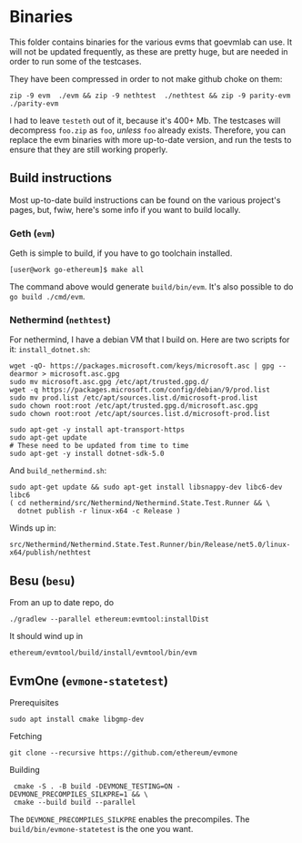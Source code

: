 # Binaries

This folder contains binaries for the various evms that goevmlab can use. 
It will not be updated frequently, as these are pretty huge, but are needed
in order to run some of the testcases. 

They have been compressed in order to not make github choke on them:
```
zip -9 evm  ./evm && zip -9 nethtest  ./nethtest && zip -9 parity-evm  ./parity-evm
```
I had to leave `testeth` out of it, because it's 400+ Mb. The testcases
will decompress `foo.zip` as `foo`, _unless_ `foo` already exists. Therefore, 
you can replace the evm binaries  with more up-to-date version, and run the tests
to ensure that they are still working properly. 

## Build instructions

Most up-to-date build instructions can be found on the various project's pages, 
but, fwiw, here's some info if you want to build locally. 


### Geth (`evm`)

Geth is simple to build, if you have to go toolchain installed. 
```
[user@work go-ethereum]$ make all
```
The command above would generate `build/bin/evm`. It's also possible to
do `go build ./cmd/evm`. 

### Nethermind (`nethtest`)

For nethermind, I have a debian VM that I build on. Here are two scripts for it: 
`install_dotnet.sh`:

```
wget -qO- https://packages.microsoft.com/keys/microsoft.asc | gpg --dearmor > microsoft.asc.gpg
sudo mv microsoft.asc.gpg /etc/apt/trusted.gpg.d/
wget -q https://packages.microsoft.com/config/debian/9/prod.list
sudo mv prod.list /etc/apt/sources.list.d/microsoft-prod.list
sudo chown root:root /etc/apt/trusted.gpg.d/microsoft.asc.gpg
sudo chown root:root /etc/apt/sources.list.d/microsoft-prod.list

sudo apt-get -y install apt-transport-https
sudo apt-get update
# These need to be updated from time to time
sudo apt-get -y install dotnet-sdk-5.0
```
And `build_nethermind.sh`:
```
sudo apt-get update && sudo apt-get install libsnappy-dev libc6-dev libc6
( cd nethermind/src/Nethermind/Nethermind.State.Test.Runner && \
  dotnet publish -r linux-x64 -c Release )
```
Winds up in: 
```
src/Nethermind/Nethermind.State.Test.Runner/bin/Release/net5.0/linux-x64/publish/nethtest
```

## Besu (`besu`)

From an up to date repo, do

```
./gradlew --parallel ethereum:evmtool:installDist
```
It should wind up in 
```
ethereum/evmtool/build/install/evmtool/bin/evm
```

## EvmOne (`evmone-statetest`)

Prerequisites

```
sudo apt install cmake libgmp-dev
```
Fetching
```
git clone --recursive https://github.com/ethereum/evmone
```
Building
```
 cmake -S . -B build -DEVMONE_TESTING=ON -DEVMONE_PRECOMPILES_SILKPRE=1 && \
 cmake --build build --parallel
```
The `DEVMONE_PRECOMPILES_SILKPRE` enables the precompiles. 
The `build/bin/evmone-statetest` is the one you want.